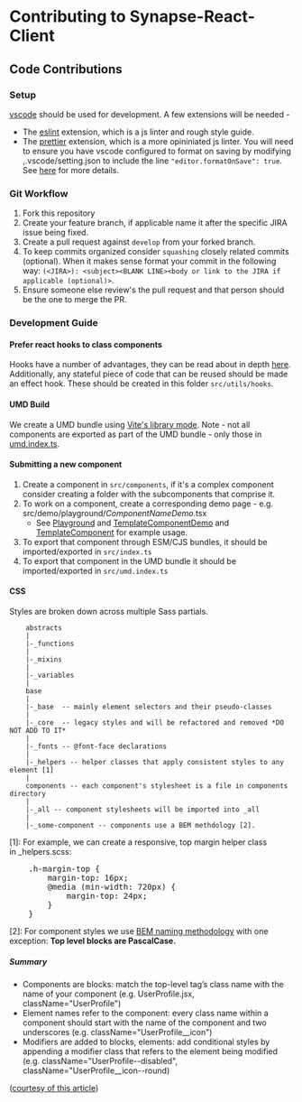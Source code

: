 # Contributing to Synapse-React-Client

## Code Contributions

### Setup

[vscode](https://code.visualstudio.com/) should be used for development. A few extensions will be needed -

- The [eslint](https://github.com/Microsoft/vscode-eslint) extension, which is a js linter and rough style guide.
- The [prettier](https://github.com/prettier/prettier) extension, which is a more opininiated js linter. You will need to ensure you have vscode configured to format on saving by modifying ,.vscode/setting.json to include the line `"editor.formatOnSave": true`. See [here](https://code.visualstudio.com/updates/v1_6#_format-on-save) for more details.

### Git Workflow

1. Fork this repository
2. Create your feature branch, if applicable name it after the specific JIRA issue being fixed.
3. Create a pull request against `develop` from your forked branch.
4. To keep commits organized consider `squashing` closely related commits (optional). When it makes sense format your commit in the following way: `(<JIRA>): <subject><BLANK LINE><body or link to the JIRA if applicable (optional)>`.
5. Ensure someone else review's the pull request and that person should be the one to merge the PR.

### Development Guide

#### Prefer react hooks to class components

Hooks have a number of advantages, they can be read about in depth [here](https://reactjs.org/docs/hooks-faq.html). Additionally, any stateful piece of code that can be reused should be made an effect hook. These should be created in this folder `src/utils/hooks`.

#### UMD Build

We create a UMD bundle using [Vite's library mode](https://vitejs.dev/guide/build#library-mode). Note - not all components are exported as part of the UMD bundle - only those in [umd.index.ts](src/umd.index.ts).

#### Submitting a new component

1. Create a component in `src/components`, if it's a complex component consider creating a folder with the subcomponents
   that comprise it.
2. To work on a component, create a corresponding demo page - e.g. src/demo/playground/_ComponentNameDemo_.tsx
   - See [Playground](./src/demo/containers/playground/Playground.tsx) and [TemplateComponentDemo](src/demo/containers/playground/TemplateComponentDemo.tsx) and [TemplateComponent](src/components/TemplateComponent.tsx) for example usage.
3. To export that component through ESM/CJS bundles, it should be imported/exported in `src/index.ts`
4. To export that component in the UMD bundle it should be imported/exported in `src/umd.index.ts`

#### CSS

Styles are broken down across multiple Sass partials.

```
    abstracts
    |
    |-_functions
    |
    |-_mixins
    |
    |-_variables
    |
    base
    |
    |-_base  -- mainly element selectors and their pseudo-classes
    |
    |-_core  -- legacy styles and will be refactored and removed *DO NOT ADD TO IT*
    |
    |-_fonts -- @font-face declarations
    |
    |-_helpers -- helper classes that apply consistent styles to any element [1]
    |
    components -- each component's stylesheet is a file in components directory
    |
    |-_all -- component stylesheets will be imported into _all
    |
    |-_some-component -- components use a BEM methdology [2].
```

[1]: For example, we can create a responsive, top margin helper class in _helpers.scss:

<pre>
    .h-margin-top {
        margin-top: 16px;
        @media (min-width: 720px) {   
            margin-top: 24px;
        } 
    }
</pre>

[2]: For component styles we use [BEM naming methodology](http://getbem.com/naming/) with one  
exception: **Top level blocks are PascalCase.**

##### Summary

- Components are blocks: match the top-level tag’s class name with the name of your component (e.g. UserProfile.jsx, className="UserProfile")
- Element names refer to the component: every class name within a component should start with the name of the component and two underscores (e.g. className="UserProfile\_\_icon")
- Modifiers are added to blocks, elements: add conditional styles by appending a modifier class that refers to the element being modified (e.g. className="UserProfile--disabled", className="UserProfile\_\_icon--round)

([courtesy of this article](https://medium.com/@seanmcp/how-and-when-to-use-bem-in-react-edabad2b805a))

